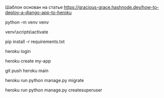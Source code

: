 Шаблон основан на статье https://gracious-grace.hashnode.dev/how-to-deploy-a-django-app-to-heroku

python -m venv venv

venv\scripts\activate

pip install -r requirements.txt

heroku login

heroku create my-app

git push heroku main

heroku run python manage.py migrate

heroku run python manage.py createsuperuser